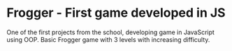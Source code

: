 # Frogger - First game developed in JS
One of the first projects from the school, developing game in JavaScript using OOP. Basic Frogger game with 3 levels with increasing difficulty.
